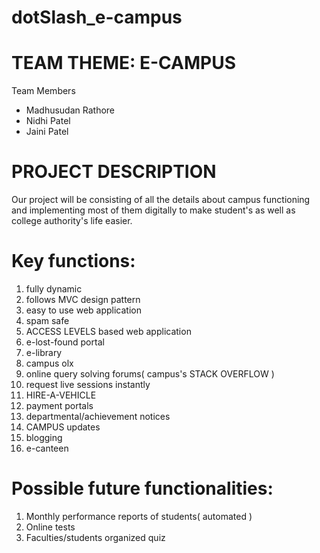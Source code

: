 # dotSlash_e-campus

# TEAM THEME: E-CAMPUS
Team Members
<ul>
  <li>Madhusudan Rathore</li>
  <li>Nidhi Patel</li>
  <li>Jaini Patel</li>
</ul>

# PROJECT DESCRIPTION
Our project will be consisting of all the details about campus functioning and implementing most of them digitally to make student's as well as college authority's life easier.

# Key functions:
<ol>
  <li>fully dynamic</li>
  <li>follows MVC design pattern</li>
  <li>easy to use web application</li>
  <li>spam safe</li>
  <li>ACCESS LEVELS based web application</li>
  <li>e-lost-found portal</li>
  <li>e-library</li>
  <li>campus olx</li>
  <li>online query solving forums( campus's STACK OVERFLOW )</li>
  <li>request live sessions instantly</li>
  <li>HIRE-A-VEHICLE</li>
  <li>payment portals</li>
  <li>departmental/achievement notices</li>
  <li>CAMPUS updates</li>
  <li>blogging</li>
  <li>e-canteen</li>
</ol>

# Possible future functionalities:
<ol>
  <li>Monthly performance reports of students( automated )</li>
  <li>Online tests</li>
  <li>Faculties/students organized quiz</li>
</ol>
